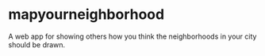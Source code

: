 mapyourneighborhood
===================

A web app for showing others how you think the neighborhoods in your city should be drawn.